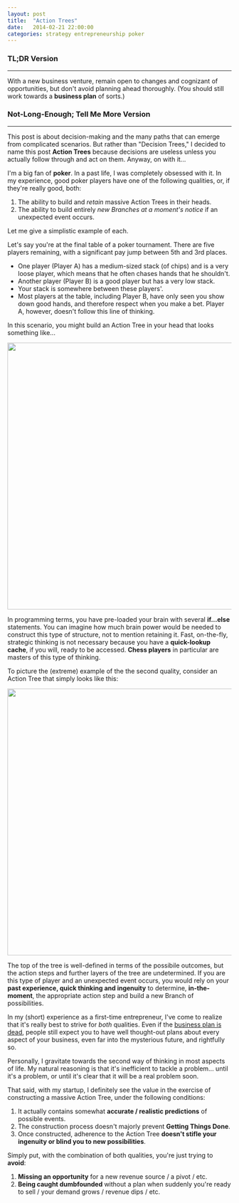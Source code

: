 ```yaml
---
layout: post
title:  "Action Trees"
date:   2014-02-21 22:00:00
categories: strategy entrepreneurship poker
---
```

<p></p>

### TL;DR Version
------------

With a new business venture, remain open to changes and cognizant of opportunities, but don't avoid planning ahead
thoroughly. (You should still work towards a **business plan** of sorts.)

### Not-Long-Enough; Tell Me More Version
------------

This post is about decision-making and the many paths that can emerge from complicated scenarios. But rather than
"Decision Trees," I decided to name this post **Action Trees** because decisions are useless unless you actually follow
through and act on them. Anyway, on with it...

I'm a big fan of **poker**. In a past life, I was completely obsessed with it. In my experience, good poker players
have one of the following qualities, or, if they're really good, both:

1. The ability to build and _retain_ massive Action Trees in their heads.
2. The ability to build entirely _new Branches at a moment's notice_ if an unexpected event occurs.

Let me give a simplistic example of each.

Let's say you're at the final table of a poker tournament. There are five players remaining, with a significant pay jump
between 5th and 3rd places.

- One player (Player A) has a medium-sized stack (of chips) and is a very loose player, which
means that he often chases hands that he shouldn't.
- Another player (Player B) is a good player but has a very low
stack.
- Your stack is somewhere between these players'.
- Most players at the table, including Player B, have only seen
you show down good hands, and therefore respect when you make a bet. Player A, however, doesn't follow this line of
thinking.

In this scenario, you might build an Action Tree in your head that looks something like...

<p style="text-align:center;">
  <img src="http://codebestowed.com/images/action-tree.png" width="600" />
</p>

In programming terms, you have pre-loaded your brain with several **if...else** statements. You can imagine how much
brain power would be needed to construct this type of structure, not to mention retaining it. Fast, on-the-fly,
strategic thinking is not necessary because you have a **quick-lookup cache**, if you will, ready to be accessed.
**Chess players** in particular are masters of this type of thinking.

To picture the (extreme) example of the the second quality, consider an Action Tree that simply looks like this:

<p style="text-align:center;">
  <img src="http://codebestowed.com/images/action-tree-top.png" width="600" />
</p>

The top of the tree is well-defined in terms of the possibile outcomes, but the action steps and further layers of the
tree are undetermined. If you are this type of player and an unexpected event occurs, you would rely on your **past
experience, quick thinking and ingenuity** to determine, **in-the-moment**, the appropriate action step and build a new
Branch of possibilities.

In my (short) experience as a first-time entrepreneur, I've come to realize that it's really best to strive for _both_
qualities. Even if the [business plan is dead](https://www.google.com/search?q=business+plan+is+dead), people still
expect you to have well thought-out plans about every aspect of your business, even far into the mysterious future, and
rightfully so.

Personally, I gravitate towards the second way of thinking in most aspects of life. My natural reasoning is that it's
inefficient to tackle a problem... until it's a problem, or until it's clear that it will be a real problem soon.

That said, with my startup, I definitely see the value in the exercise of constructing a massive Action Tree, under the
following conditions:

1. It actually contains somewhat **accurate / realistic predictions** of possible events.
2. The construction process doesn't majorly prevent **Getting Things Done**.
3. Once constructed, adherence to the Action Tree **doesn't stifle your ingenuity or blind you to new possibilities**.

Simply put, with the combination of both qualities, you're just trying to **avoid**:

1. **Missing an opportunity** for a new revenue source / a pivot / etc.
2. **Being caught dumbfounded** without a plan when suddenly you're ready to sell / your demand grows / revenue dips /
etc.
